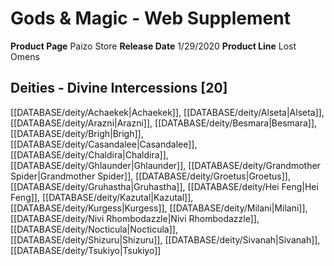 ﻿---
id: '19'
name: Gods & Magic - Web Supplement
rarity: Common
type: Source

---
# Gods & Magic - Web Supplement

**Product Page** Paizo Store
**Release Date** 1/29/2020
**Product Line** Lost Omens

## Deities - Divine Intercessions [20]

[[DATABASE/deity/Achaekek|Achaekek]], [[DATABASE/deity/Alseta|Alseta]], [[DATABASE/deity/Arazni|Arazni]], [[DATABASE/deity/Besmara|Besmara]], [[DATABASE/deity/Brigh|Brigh]], [[DATABASE/deity/Casandalee|Casandalee]], [[DATABASE/deity/Chaldira|Chaldira]], [[DATABASE/deity/Ghlaunder|Ghlaunder]], [[DATABASE/deity/Grandmother Spider|Grandmother Spider]], [[DATABASE/deity/Groetus|Groetus]], [[DATABASE/deity/Gruhastha|Gruhastha]], [[DATABASE/deity/Hei Feng|Hei Feng]], [[DATABASE/deity/Kazutal|Kazutal]], [[DATABASE/deity/Kurgess|Kurgess]], [[DATABASE/deity/Milani|Milani]], [[DATABASE/deity/Nivi Rhombodazzle|Nivi Rhombodazzle]], [[DATABASE/deity/Nocticula|Nocticula]], [[DATABASE/deity/Shizuru|Shizuru]], [[DATABASE/deity/Sivanah|Sivanah]], [[DATABASE/deity/Tsukiyo|Tsukiyo]]